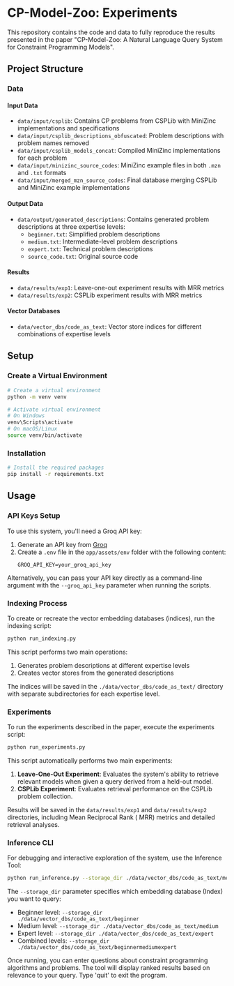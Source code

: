 # CP-Model-Zoo: Experiments

This repository contains the code and data to fully reproduce the results presented in the paper
"CP-Model-Zoo: A Natural Language Query System for Constraint Programming Models".

## Project Structure

### Data

#### Input Data

- `data/input/csplib`: Contains CP problems from CSPLib with MiniZinc implementations and specifications
- `data/input/csplib_descriptions_obfuscated`: Problem descriptions with problem names removed
- `data/input/csplib_models_concat`: Compiled MiniZinc implementations for each problem
- `data/input/minizinc_source_codes`: MiniZinc example files in both `.mzn` and `.txt` formats
- `data/input/merged_mzn_source_codes`: Final database merging CSPLib and MiniZinc example implementations

#### Output Data

- `data/output/generated_descriptions`: Contains generated problem descriptions at three expertise levels:
    - `beginner.txt`: Simplified problem descriptions
    - `medium.txt`: Intermediate-level problem descriptions
    - `expert.txt`: Technical problem descriptions
    - `source_code.txt`: Original source code

#### Results

- `data/results/exp1`: Leave-one-out experiment results with MRR metrics
- `data/results/exp2`: CSPLib experiment results with MRR metrics

#### Vector Databases

- `data/vector_dbs/code_as_text`: Vector store indices for different combinations of expertise levels

## Setup

### Create a Virtual Environment

```bash
# Create a virtual environment
python -m venv venv

# Activate virtual environment
# On Windows
venv\Scripts\activate
# On macOS/Linux
source venv/bin/activate
```

### Installation

```bash
# Install the required packages
pip install -r requirements.txt
```

## Usage

### API Keys Setup

To use this system, you'll need a Groq API key:

1. Generate an API key from [Groq](https://console.groq.com/)
2. Create a `.env` file in the `app/assets/env` folder with the following content:
   ```
   GROQ_API_KEY=your_groq_api_key
   ```

Alternatively, you can pass your API key directly as a command-line argument with the `--groq_api_key` parameter when
running the scripts.

### Indexing Process

To create or recreate the vector embedding databases (indices), run the indexing script:

```bash
python run_indexing.py
```

This script performs two main operations:

1. Generates problem descriptions at different expertise levels
2. Creates vector stores from the generated descriptions

The indices will be saved in the `./data/vector_dbs/code_as_text/` directory with separate subdirectories for each
expertise level.

### Experiments

To run the experiments described in the paper, execute the experiments script:

```bash
python run_experiments.py
```

This script automatically performs two main experiments:

1. **Leave-One-Out Experiment**: Evaluates the system's ability to retrieve relevant models when given a query derived
   from a held-out model.
2. **CSPLib Experiment**: Evaluates retrieval performance on the CSPLib problem collection.

Results will be saved in the `data/results/exp1` and `data/results/exp2` directories, including Mean Reciprocal Rank (
MRR) metrics and detailed retrieval analyses.

### Inference CLI

For debugging and interactive exploration of the system, use the Inference Tool:

```bash
python run_inference.py --storage_dir ./data/vector_dbs/code_as_text/medium
```

The `--storage_dir` parameter specifies which embedding database (Index) you want to query:

- Beginner level: `--storage_dir ./data/vector_dbs/code_as_text/beginner`
- Medium level: `--storage_dir ./data/vector_dbs/code_as_text/medium`
- Expert level: `--storage_dir ./data/vector_dbs/code_as_text/expert`
- Combined levels: `--storage_dir ./data/vector_dbs/code_as_text/beginnermediumexpert`

Once running, you can enter questions about constraint programming algorithms and problems. The tool will display ranked
results based on relevance to your query. Type 'quit' to exit the program.
